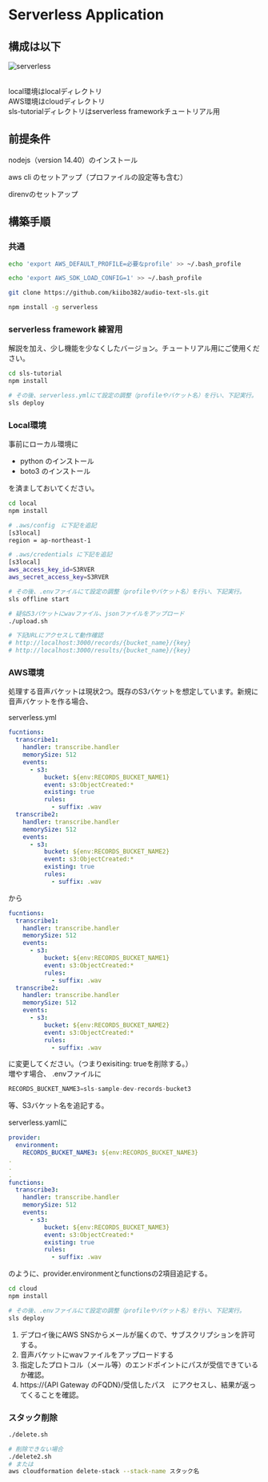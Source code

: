 # Serverless Application


## 構成は以下
![serverless](https://user-images.githubusercontent.com/64523345/109884508-7006f000-7cc0-11eb-97d7-ee644da98239.png)

<br>local環境はlocalディレクトリ
<br>AWS環境はcloudディレクトリ
<br>sls-tutorialディレクトリはserverless frameworkチュートリアル用


## 前提条件

nodejs（version 14.40）のインストール

aws cli のセットアップ（プロファイルの設定等も含む）

direnvのセットアップ

## 構築手順

### 共通

```bash
echo 'export AWS_DEFAULT_PROFILE=必要なprofile' >> ~/.bash_profile

echo 'export AWS_SDK_LOAD_CONFIG=1' >> ~/.bash_profile

git clone https://github.com/kiibo382/audio-text-sls.git

npm install -g serverless
```

### serverless framework 練習用

解説を加え、少し機能を少なくしたバージョン。チュートリアル用にご使用ください。

```bash
cd sls-tutorial
npm install

# その後、serverless.ymlにて設定の調整（profileやバケット名）を行い、下記実行。
sls deploy
```

### Local環境

事前にローカル環境に
 - python のインストール
 - boto3 のインストール<br>

を済ましておいてください。

```bash
cd local
npm install

# .aws/config　に下記を追記
[s3local]
region = ap-northeast-1

# .aws/credentials に下記を追記
[s3local]
aws_access_key_id=S3RVER
aws_secret_access_key=S3RVER

# その後、.envファイルにて設定の調整（profileやバケット名）を行い、下記実行。
sls offline start

# 疑似S3バケットにwavファイル、jsonファイルをアップロード
./upload.sh

# 下記URLにアクセスして動作確認
# http://localhost:3000/records/{bucket_name}/{key}
# http://localhost:3000/results/{bucket_name}/{key}
```

### AWS環境

処理する音声バケットは現状2つ。既存のS3バケットを想定しています。新規に音声バケットを作る場合、

serverless.yml
```yaml
fucntions:
  transcribe1:
    handler: transcribe.handler
    memorySize: 512
    events:
      - s3:
          bucket: ${env:RECORDS_BUCKET_NAME1}
          event: s3:ObjectCreated:*
          existing: true
          rules:
            - suffix: .wav
  transcribe2:
    handler: transcribe.handler
    memorySize: 512
    events:
      - s3:
          bucket: ${env:RECORDS_BUCKET_NAME2}
          event: s3:ObjectCreated:*
          existing: true
          rules:
            - suffix: .wav

```

から

```yaml
fucntions:
  transcribe1:
    handler: transcribe.handler
    memorySize: 512
    events:
      - s3:
          bucket: ${env:RECORDS_BUCKET_NAME1}
          event: s3:ObjectCreated:*
          rules:
            - suffix: .wav
  transcribe2:
    handler: transcribe.handler
    memorySize: 512
    events:
      - s3:
          bucket: ${env:RECORDS_BUCKET_NAME2}
          event: s3:ObjectCreated:*
          rules:
            - suffix: .wav

```

に変更してください。（つまりexisiting: trueを削除する。）<br>
増やす場合、
.envファイルに

```jsx
RECORDS_BUCKET_NAME3=sls-sample-dev-records-bucket3
```

等、S3バケット名を追記する。

serverless.yamlに

```yaml
provider:
  environment:
    RECORDS_BUCKET_NAME3: ${env:RECORDS_BUCKET_NAME3}
.
.
.
functions:
  transcribe3:
    handler: transcribe.handler
    memorySize: 512
    events:
      - s3:
          bucket: ${env:RECORDS_BUCKET_NAME3}
          event: s3:ObjectCreated:*
          existing: true
          rules:
            - suffix: .wav
```

のように、provider.environmentとfunctionsの2項目追記する。

```bash
cd cloud
npm install

# その後、.envファイルにて設定の調整（profileやバケット名）を行い、下記実行。
sls deploy
```

1. デプロイ後にAWS SNSからメールが届くので、サブスクリプションを許可する。
2. 音声バケットにwavファイルをアップロードする
3. 指定したプロトコル（メール等）のエンドポイントにパスが受信できているか確認。
4. https://{API Gateway のFQDN}/受信したパス　にアクセスし、結果が返ってくることを確認。

### スタック削除

```bash
./delete.sh

# 削除できない場合
./delete2.sh
# または
aws cloudformation delete-stack --stack-name スタック名
```
